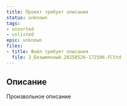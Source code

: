 ```yaml
---
title: Проект требует описания
status: unknown
tags:
- unsorted
- unlisted
epic: unknown
files:
- title: Файл требует описания
  file: 3_Безымянный.20250526-172506.FCStd
---
```



## Описание

Произвольное описание